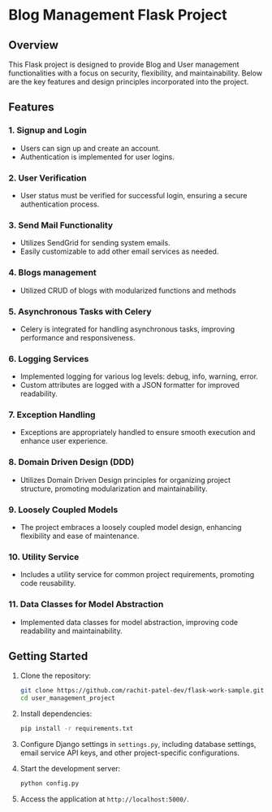 # Blog Management Flask Project

## Overview

This Flask project is designed to provide Blog and User management functionalities with a focus on security, flexibility, and maintainability. Below are the key features and design principles incorporated into the project.

## Features

### 1. Signup and Login
- Users can sign up and create an account.
- Authentication is implemented for user logins.

### 2. User Verification
- User status must be verified for successful login, ensuring a secure authentication process.

### 3. Send Mail Functionality
- Utilizes SendGrid for sending system emails.
- Easily customizable to add other email services as needed.

### 4. Blogs management
- Utilized CRUD of blogs with modularized functions and methods

### 5. Asynchronous Tasks with Celery
- Celery is integrated for handling asynchronous tasks, improving performance and responsiveness.

### 6. Logging Services
- Implemented logging for various log levels: debug, info, warning, error.
- Custom attributes are logged with a JSON formatter for improved readability.

### 7. Exception Handling
- Exceptions are appropriately handled to ensure smooth execution and enhance user experience.

### 8. Domain Driven Design (DDD)
- Utilizes Domain Driven Design principles for organizing project structure, promoting modularization and maintainability.

### 9. Loosely Coupled Models
- The project embraces a loosely coupled model design, enhancing flexibility and ease of maintenance.

### 10. Utility Service
- Includes a utility service for common project requirements, promoting code reusability.

### 11. Data Classes for Model Abstraction
- Implemented data classes for model abstraction, improving code readability and maintainability.


## Getting Started

1. Clone the repository:

   ```bash
   git clone https://github.com/rachit-patel-dev/flask-work-sample.git
   cd user_management_project
   ```

2. Install dependencies:

   ```bash
   pip install -r requirements.txt
   ```

3. Configure Django settings in `settings.py`, including database settings, email service API keys, and other project-specific configurations.

4. Start the development server:

   ```bash
   python config.py
   ```

6. Access the application at `http://localhost:5000/`.